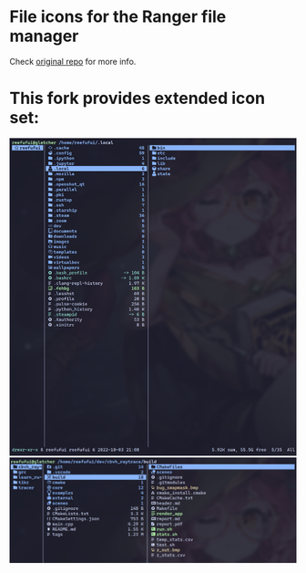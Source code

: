 # File icons for the Ranger file manager
Check [original repo](https://github.com/alexanderjeurissen/ranger_devicons) for more info.

# This fork provides extended icon set:
![image](.github/home_dir.png)
![image](.github/dev_dir.png)

